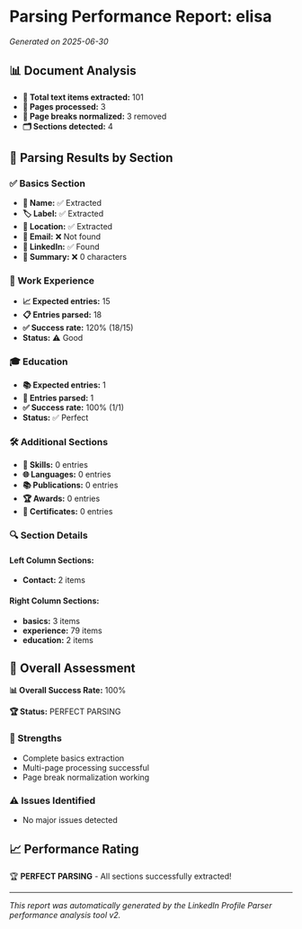 # Parsing Performance Report: elisa

*Generated on 2025-06-30*

## 📊 Document Analysis
- **📄 Total text items extracted:** 101
- **📑 Pages processed:** 3
- **🔄 Page breaks normalized:** 3 removed
- **🗂️ Sections detected:** 4

## 🎯 Parsing Results by Section

### ✅ Basics Section
- **👤 Name:** ✅ Extracted
- **🏷️ Label:** ✅ Extracted
- **📍 Location:** ✅ Extracted
- **📧 Email:** ❌ Not found
- **🔗 LinkedIn:** ✅ Found
- **📝 Summary:** ❌ 0 characters

### 💼 Work Experience
- **📈 Expected entries:** 15
- **📋 Entries parsed:** 18
- **✅ Success rate:** 120% (18/15)
- **Status:** ⚠️ Good

### 🎓 Education
- **📚 Expected entries:** 1
- **🏫 Entries parsed:** 1
- **✅ Success rate:** 100% (1/1)
- **Status:** ✅ Perfect

### 🛠️ Additional Sections
- **🔧 Skills:** 0 entries
- **🌐 Languages:** 0 entries
- **📚 Publications:** 0 entries
- **🏆 Awards:** 0 entries
- **📜 Certificates:** 0 entries

### 🔍 Section Details
#### Left Column Sections:
- **Contact:** 2 items

#### Right Column Sections:
- **basics:** 3 items
- **experience:** 79 items
- **education:** 2 items

## 🎯 Overall Assessment

**📊 Overall Success Rate:** 100%

**🏆 Status:** PERFECT PARSING

### 💪 Strengths
- Complete basics extraction
- Multi-page processing successful
- Page break normalization working

### ⚠️ Issues Identified
- No major issues detected

## 📈 Performance Rating

🏆 **PERFECT PARSING** - All sections successfully extracted!

---
*This report was automatically generated by the LinkedIn Profile Parser performance analysis tool v2.*
